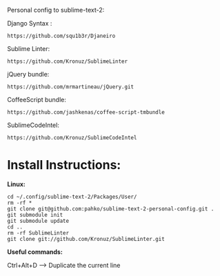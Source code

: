 Personal config to sublime-text-2:

Django Syntax :

    https://github.com/squ1b3r/Djaneiro

Sublime Linter:

    https://github.com/Kronuz/SublimeLinter

jQuery bundle:

    https://github.com/mrmartineau/jQuery.git

CoffeeScript bundle:

    https://github.com/jashkenas/coffee-script-tmbundle

SublimeCodeIntel:

    https://github.com/Kronuz/SublimeCodeIntel

# Install Instructions:

**Linux:**

    cd ~/.config/sublime-text-2/Packages/User/
    rm -rf *
    git clone git@github.com:pahko/sublime-text-2-personal-config.git .
    git submodule init
    git submodule update
    cd ..
    rm -rf SublimeLinter
    git clone git://github.com/Kronuz/SublimeLinter.git


**Useful commands:**

Ctrl+Alt+D  --> Duplicate the current line